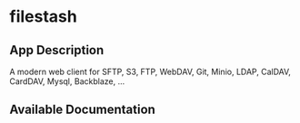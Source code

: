 # filestash

## App Description

A modern web client for SFTP, S3, FTP, WebDAV, Git, Minio, LDAP, CalDAV, CardDAV, Mysql, Backblaze, ...

## Available Documentation

